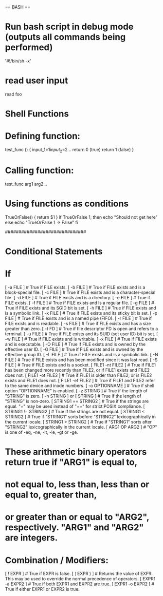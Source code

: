 == BASH == 

# Run bash script in debug mode (outputs all commands being performed)
'#!/bin/sh -x'

# read user input
read foo

# Shell Functions
# Defining function: 
test_func () {
input_1=$1
input_2=$2
..
return 0 (true)
return 1 (false)
}

# Calling function:
test_func arg1 arg2 .. 

# Using functions as conditions
TrueOrFalse() {
    return $1
}
if TrueOrFalse 1; then
    echo "Should not get here"
else
    echo "TrueOrFalse 1 => False"
fi


##############################
# Conditional Statements
# If
[ -a FILE ] # True if FILE exists.
[ -b FILE ] # True if FILE exists and is a block-special file.
[ -c FILE ] # True if FILE exists and is a character-special file.
[ -d FILE ] # True if FILE exists and is a directory.
[ -e FILE ] # True if FILE exists.
[ -f FILE ] # True if FILE exists and is a regular file.
[ -g FILE ] # True if FILE exists and its SGID bit is set.
[ -h FILE ] # True if FILE exists and is a symbolic link.
[ -k FILE ] # True if FILE exists and its sticky bit is set.
[ -p FILE ] # True if FILE exists and is a named pipe (FIFO).
[ -r FILE ] # True if FILE exists and is readable.
[ -s FILE ] # True if FILE exists and has a size greater than zero.
[ -t FD ]   # True if file descriptor FD is open and refers to a terminal.
[ -u FILE ] # True if FILE exists and its SUID (set user ID) bit is set.
[ -w FILE ] # True if FILE exists and is writable.
[ -x FILE ] # True if FILE exists and is executable.
[ -O FILE ] # True if FILE exists and is owned by the effective user ID.
[ -G FILE ] # True if FILE exists and is owned by the effective group ID.
[ -L FILE ] # True if FILE exists and is a symbolic link.
[ -N FILE ] # True if FILE exists and has been modified since it was last read.
[ -S FILE ] # True if FILE exists and is a socket.
[ FILE1 -nt FILE2 ] # True if FILE1 has been changed more recently than FILE2, or if FILE1 exists and FILE2 does not.
[ FILE1 -ot FILE2 ] # True if FILE1 is older than FILE2, or is FILE2 exists and FILE1 does not.
[ FILE1 -ef FILE2 ] # True if FILE1 and FILE2 refer to the same device and inode numbers.
[ -o OPTIONNAME ]   # True if shell option "OPTIONNAME" is enabled.
[ -z STRING ]   # True if the length of "STRING" is zero.
[ -n STRING ] or [ STRING ] # True if the length of "STRING" is non-zero.
[ STRING1 == STRING2 ]  # True if the strings are equal. "=" may be used instead of "==" for strict POSIX compliance.
[ STRING1 != STRING2 ]  # True if the strings are not equal.
[ STRING1 < STRING2 ]   # True if "STRING1" sorts before "STRING2" lexicographically in the current locale.
[ STRING1 > STRING2 ]   # True if "STRING1" sorts after "STRING2" lexicographically in the current locale.
[ ARG1 OP ARG2 ]        # "OP" is one of -eq, -ne, -lt, -le, -gt or -ge. 
# These arithmetic binary operators return true if "ARG1" is equal to,
# not equal to, less than, less than or equal to, greater than,
# or greater than or equal to "ARG2", respectively. "ARG1" and "ARG2" are integers.

# Combination / Modifiers:
[ ! EXPR ]          # True if EXPR is false.
[ ( EXPR ) ]        # Returns the value of EXPR. This may be used to override the normal precedence of operators.
[ EXPR1 -a EXPR2 ]  # True if both EXPR1 and EXPR2 are true.
[ EXPR1 -o EXPR2 ]  # True if either EXPR1 or EXPR2 is true.

